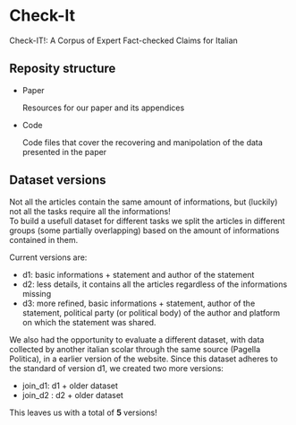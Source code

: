 # Check-It
Check-IT!: A Corpus of Expert Fact-checked Claims for Italian

## Reposity structure
- Paper

  Resources for our paper and its appendices
- Code
  
  Code files that cover the recovering and manipolation of the data presented in the paper

## Dataset versions
Not all the articles contain the same amount of informations, but (luckily) not all the tasks require all the informations!<br>To build a usefull dataset for different tasks we split the articles in different groups (some partially overlapping) based on the amount of informations contained in them.

Current versions are:
- d1: basic informations + statement and author of the statement
- d2: less details, it contains all the articles regardless of the informations missing
- d3: more refined, basic informations + statement, author of the statement, political party (or political body) of the author and platform on which the statement was shared.

We also had the opportunity to evaluate a different dataset, with data collected by another italian scolar through the same source (Pagella Politica), in a earlier version of the website.
Since this dataset adheres to the standard of version d1, we created two more versions:
- join_d1: d1 + older dataset
- join_d2 : d2 + older dataset

This leaves us with a total of **5** versions!
